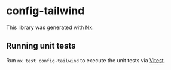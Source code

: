 # config-tailwind

This library was generated with [Nx](https://nx.dev).

## Running unit tests

Run `nx test config-tailwind` to execute the unit tests via [Vitest](https://vitest.dev/).

